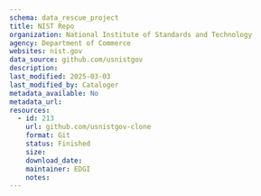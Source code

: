 ```yaml
---
schema: data_rescue_project 
title: NIST Repo
organization: National Institute of Standards and Technology
agency: Department of Commerce
websites: nist.gov
data_source: github.com/usnistgov
description: 
last_modified: 2025-03-03
last_modified_by: Cataloger
metadata_available: No
metadata_url: 
resources:
  - id: 213
    url: github.com/usnistgov-clone
    format: Git
    status: Finished
    size: 
    download_date: 
    maintainer: EDGI
    notes: 
---
```

